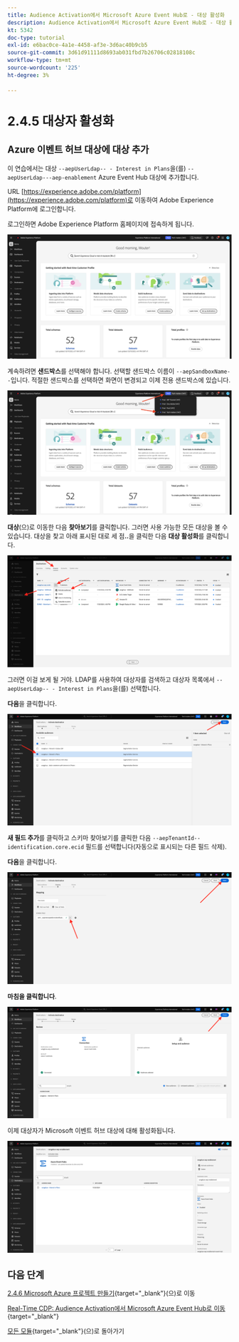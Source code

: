 ```yaml
---
title: Audience Activation에서 Microsoft Azure Event Hub로 - 대상 활성화
description: Audience Activation에서 Microsoft Azure Event Hub로 - 대상 활성화
kt: 5342
doc-type: tutorial
exl-id: e6bac0ce-4a1e-4458-af3e-3d6ac40b9cb5
source-git-commit: 3d61d91111d8693ab031fbd7b26706c02818108c
workflow-type: tm+mt
source-wordcount: '225'
ht-degree: 3%

---
```


# 2.4.5 대상자 활성화

## Azure 이벤트 허브 대상에 대상 추가

이 연습에서는 대상 `--aepUserLdap-- - Interest in Plans`을(를) `--aepUserLdap---aep-enablement` Azure Event Hub 대상에 추가합니다.

URL [https://experience.adobe.com/platform](https://experience.adobe.com/platform)로 이동하여 Adobe Experience Platform에 로그인합니다.

로그인하면 Adobe Experience Platform 홈페이지에 접속하게 됩니다.

![데이터 수집](./../../../../modules/delivery-activation/datacollection/dc1.2/images/home.png)

계속하려면 **샌드박스**&#x200B;를 선택해야 합니다. 선택할 샌드박스 이름이 ``--aepSandboxName--``입니다. 적절한 샌드박스를 선택하면 화면이 변경되고 이제 전용 샌드박스에 있습니다.

![데이터 수집](./../../../../modules/delivery-activation/datacollection/dc1.2/images/sb1.png)

**대상**(으)로 이동한 다음 **찾아보기**&#x200B;를 클릭합니다. 그러면 사용 가능한 모든 대상을 볼 수 있습니다. 대상을 찾고 아래 표시된 대로 세 점&#x200B;**..**&#x200B;을 클릭한 다음 **대상 활성화**&#x200B;를 클릭합니다.

![5-01-select-destination.png](./images/501selectdestination.png)

그러면 이걸 보게 될 거야. LDAP를 사용하여 대상자를 검색하고 대상자 목록에서 `--aepUserLdap-- - Interest in Plans`을(를) 선택합니다.

**다음**&#x200B;을 클릭합니다.

![5-04-select-segment.png](./images/504selectsegment.png)

**새 필드 추가**&#x200B;를 클릭하고 스키마 찾아보기를 클릭한 다음 `--aepTenantId--identification.core.ecid` 필드를 선택합니다(자동으로 표시되는 다른 필드 삭제).

**다음**&#x200B;을 클릭합니다.

![5-05-select-attributes.png](./images/505selectattributes.png)

**마침을 클릭합니다**.

![5-06-destination-finish.png](./images/506destinationfinish.png)

이제 대상자가 Microsoft 이벤트 허브 대상에 대해 활성화됩니다.

![5-07-destination-segment-added.png](./images/507destinationsegmentadded.png)

## 다음 단계

[2.4.6 Microsoft Azure 프로젝트 만들기](./ex6.md){target="_blank"}(으)로 이동

[Real-Time CDP: Audience Activation에서 Microsoft Azure Event Hub로 이동](./segment-activation-microsoft-azure-eventhub.md){target="_blank"}

[모든 모듈](./../../../../overview.md){target="_blank"}(으)로 돌아가기
